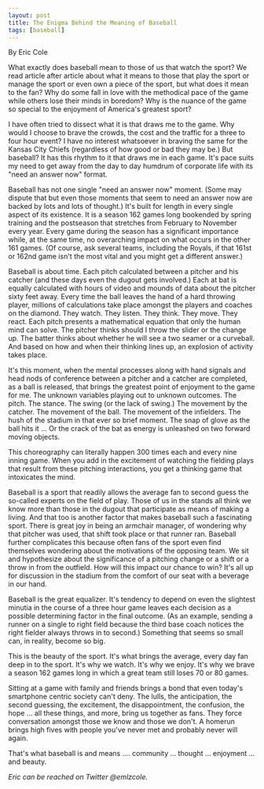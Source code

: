 ```yaml
---
layout: post
title: The Enigma Behind the Meaning of Baseball
tags: [baseball]
---
```

By Eric Cole

What exactly does baseball mean to those of us that watch the sport? We read article after article about what it means to those that play the sport or manage the sport or even own a piece of the sport, but what does it mean to the fan? Why do some fall in love with the methodical pace of the game while others lose their minds in boredom? Why is the nuance of the game so special to the enjoyment of America's greatest sport?

I have often tried to dissect what it is that draws me to the game. Why would I choose to brave the crowds, the cost and the traffic for a three to four hour event?  I have no interest whatsoever in braving the same for the Kansas City Chiefs (regardless of how good or bad they may be.) But baseball?  It has this rhythm to it that draws me in each game. It's pace suits my need to get away from the day to day humdrum of corporate life with its "need an answer now" format.

Baseball has not one single "need an answer now" moment. (Some may dispute that but even those moments that seem to need an answer now are backed by lots and lots of thought.) It's built for length in every single aspect of its existence. It is a season 162 games long bookended by spring training and the postseason that stretches from February to November every year. Every game during the season has a significant importance while, at the same time, no overarching impact on what occurs in the other 161 games. (Of course, ask several teams, including the Royals, if that 161st or 162nd game isn't the most vital and you might get a different answer.)

Baseball is about time. Each pitch calculated between a pitcher and his catcher (and these days even the dugout gets involved.) Each at bat is equally calculated with hours of video and mounds of data about the pitcher sixty feet away. Every time the ball leaves the hand of a hard throwing player, millions of calculations take place amongst the players and coaches on the diamond.  They watch. They listen. They think. They move. They react. Each pitch presents a mathematical equation that only the human mind can solve. The pitcher thinks should I throw the slider or the change up. The batter thinks about whether he will see a two seamer or a curveball. And based on how and when their thinking lines up, an explosion of activity takes place.

It's this moment, when the mental processes along with hand signals and head nods of conference between a pitcher and a catcher are completed, as a ball is released, that brings the greatest point of enjoyment to the game for me. The unknown variables playing out to unknown outcomes.  The pitch. The stance. The swing (or the lack of swing.) The movement by the catcher. The movement of the ball. The movement of the infielders. The hush of the stadium in that ever so brief moment. The snap of glove as the ball hits it ... Or the crack of the bat as energy is unleashed on two forward moving objects.

This choreography can literally happen 300 times each and every nine inning game. When you add in the excitement of watching the fielding plays that result from these pitching interactions, you get a thinking game that intoxicates the mind.

Baseball is a sport that readily allows the average fan to second guess the so-called experts on the field of play.  Those of us in the stands all think we know more than those in the dugout that participate as means of making a living. And that too is another factor that makes baseball such a fascinating sport. There is great joy in being an armchair manager, of wondering why that pitcher was used, that shift took place or that runner ran. Baseball further complicates this because often fans of the sport even find themselves wondering about the motivations of the opposing team. We sit and hypothesize about the significance of a pitching change or a shift or a throw in from the outfield. How will this impact our chance to win? It's all up for discussion in the stadium from the comfort of our seat with a beverage in our hand.

Baseball is the great equalizer. It's tendency to depend on even the slightest minutia in the course of a three hour game leaves each decision as a possible determining factor in the final outcome. (As an example, sending a runner on a single to right field because the third base coach notices the right fielder always throws in to second.) Something that seems so small can, in reality, become so big.

This is the beauty of the sport.  It's what brings the average, every day fan deep in to the sport.  It's why we watch.  It's why we enjoy.  It's why we brave a season 162 games long in which a great team still loses 70 or 80 games.

Sitting at a game with family and friends brings a bond that even today's smartphone centric society can't deny.  The lulls, the anticipation, the second guessing, the excitement, the disappointment, the confusion, the hope ... all these things, and more, bring us together as fans.   They force conversation amongst those we know and those we don't.  A homerun brings high fives with people you've never met and probably never will again.

That's what baseball is and means .... community ... thought ... enjoyment ... and beauty.

<i>Eric can be reached on Twitter @emlzcole.</i>